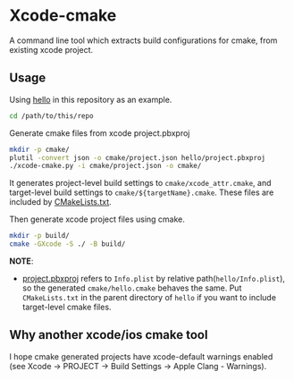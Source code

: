 # Xcode-cmake

A command line tool which extracts build configurations for cmake, from existing xcode project.

## Usage

Using [hello](hello) in this repository as an example.

```bash
cd /path/to/this/repo
```

Generate cmake files from xcode project.pbxproj

```bash
mkdir -p cmake/
plutil -convert json -o cmake/project.json hello/project.pbxproj
./xcode-cmake.py -i cmake/project.json -o cmake/
```

It generates project-level build settings to `cmake/xcode_attr.cmake`, and target-level build settings to `cmake/${targetName}.cmake`. These files are included by [CMakeLists.txt](CMakeLists.txt).

Then generate xcode project files using cmake.

```bash
mkdir -p build/
cmake -GXcode -S ./ -B build/
```

**NOTE**:
+ [project.pbxproj](hello/project.pbxproj) refers to `Info.plist` by relative path(`hello/Info.plist`), so the generated `cmake/hello.cmake` behaves the same. Put `CMakeLists.txt` in the parent directory of `hello` if you want to include target-level cmake files.

## Why another xcode/ios cmake tool

I hope cmake generated projects have xcode-default warnings enabled (see Xcode -> PROJECT -> Build Settings -> Apple Clang - Warnings).
